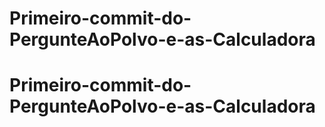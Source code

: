 # Primeiro-commit-do-PergunteAoPolvo-e-as-Calculadora
# Primeiro-commit-do-PergunteAoPolvo-e-as-Calculadora
